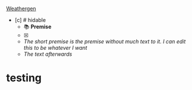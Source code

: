 [Weathergen](obsidian.md/Attachments/Weathergen.xlsm%20-%20Shortcut.lnk)

- [c] # hidable
  - 📚 **Premise**
  - [x] 
  - <i>The short premise is the premise without much text to it. I can edit this to be
whatever
I
want</i>
  - <i>The text afterwards</i>


# testing
 